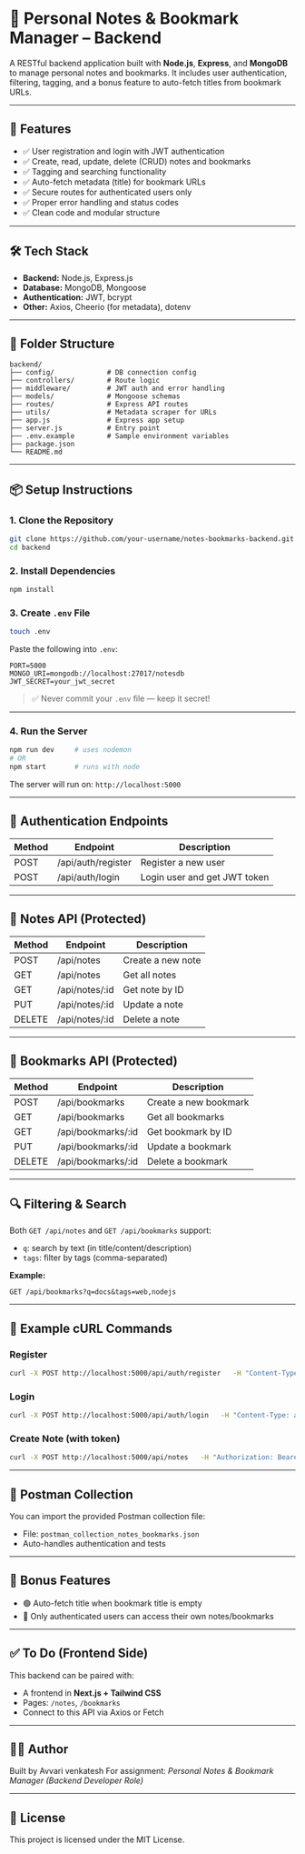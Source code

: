 # 📒 Personal Notes & Bookmark Manager – Backend

A RESTful backend application built with **Node.js**, **Express**, and **MongoDB** to manage personal notes and bookmarks. It includes user authentication, filtering, tagging, and a bonus feature to auto-fetch titles from bookmark URLs.

---

## 🚀 Features

- ✅ User registration and login with JWT authentication
- ✅ Create, read, update, delete (CRUD) notes and bookmarks
- ✅ Tagging and searching functionality
- ✅ Auto-fetch metadata (title) for bookmark URLs
- ✅ Secure routes for authenticated users only
- ✅ Proper error handling and status codes
- ✅ Clean code and modular structure

---

## 🛠️ Tech Stack

- **Backend:** Node.js, Express.js
- **Database:** MongoDB, Mongoose
- **Authentication:** JWT, bcrypt
- **Other:** Axios, Cheerio (for metadata), dotenv

---

## 📁 Folder Structure

```
backend/
├── config/             # DB connection config
├── controllers/        # Route logic
├── middleware/         # JWT auth and error handling
├── models/             # Mongoose schemas
├── routes/             # Express API routes
├── utils/              # Metadata scraper for URLs
├── app.js              # Express app setup
├── server.js           # Entry point
├── .env.example        # Sample environment variables
├── package.json
└── README.md
```

---

## 📦 Setup Instructions

### 1. Clone the Repository

```bash
git clone https://github.com/your-username/notes-bookmarks-backend.git
cd backend
```

### 2. Install Dependencies

```bash
npm install
```

### 3. Create `.env` File

```bash
touch .env
```

Paste the following into `.env`:

```
PORT=5000
MONGO_URI=mongodb://localhost:27017/notesdb
JWT_SECRET=your_jwt_secret
```

> ✅ Never commit your `.env` file — keep it secret!

---

### 4. Run the Server

```bash
npm run dev     # uses nodemon
# OR
npm start       # runs with node
```

The server will run on: `http://localhost:5000`

---

## 🔐 Authentication Endpoints

| Method | Endpoint             | Description        |
|--------|----------------------|--------------------|
| POST   | /api/auth/register   | Register a new user |
| POST   | /api/auth/login      | Login user and get JWT token |

---

## 📝 Notes API (Protected)

| Method | Endpoint           | Description               |
|--------|--------------------|---------------------------|
| POST   | /api/notes         | Create a new note         |
| GET    | /api/notes         | Get all notes             |
| GET    | /api/notes/:id     | Get note by ID            |
| PUT    | /api/notes/:id     | Update a note             |
| DELETE | /api/notes/:id     | Delete a note             |

---

## 🔖 Bookmarks API (Protected)

| Method | Endpoint               | Description                       |
|--------|------------------------|-----------------------------------|
| POST   | /api/bookmarks         | Create a new bookmark             |
| GET    | /api/bookmarks         | Get all bookmarks                 |
| GET    | /api/bookmarks/:id     | Get bookmark by ID                |
| PUT    | /api/bookmarks/:id     | Update a bookmark                 |
| DELETE | /api/bookmarks/:id     | Delete a bookmark                 |

---

## 🔍 Filtering & Search

Both `GET /api/notes` and `GET /api/bookmarks` support:

- `q`: search by text (in title/content/description)
- `tags`: filter by tags (comma-separated)

**Example:**
```
GET /api/bookmarks?q=docs&tags=web,nodejs
```

---

## 🧪 Example cURL Commands

### Register

```bash
curl -X POST http://localhost:5000/api/auth/register   -H "Content-Type: application/json"   -d '{"name":"Alice","email":"alice@example.com","password":"123456"}'
```

### Login

```bash
curl -X POST http://localhost:5000/api/auth/login   -H "Content-Type: application/json"   -d '{"email":"alice@example.com","password":"123456"}'
```

### Create Note (with token)

```bash
curl -X POST http://localhost:5000/api/notes   -H "Authorization: Bearer YOUR_TOKEN"   -H "Content-Type: application/json"   -d '{"title":"Learn Express","content":"REST API basics","tags":["api","nodejs"]}'
```

---

## 🧪 Postman Collection

You can import the provided Postman collection file:

- File: `postman_collection_notes_bookmarks.json`
- Auto-handles authentication and tests

---

## 🧠 Bonus Features

- 🟢 Auto-fetch title when bookmark title is empty
- 🔐 Only authenticated users can access their own notes/bookmarks

---

## ✅ To Do (Frontend Side)

This backend can be paired with:
- A frontend in **Next.js + Tailwind CSS**
- Pages: `/notes`, `/bookmarks`
- Connect to this API via Axios or Fetch

---

## 🧑‍💻 Author

Built by Avvari venkatesh 
For assignment: *Personal Notes & Bookmark Manager (Backend Developer Role)*

---

## 📄 License

This project is licensed under the MIT License.

